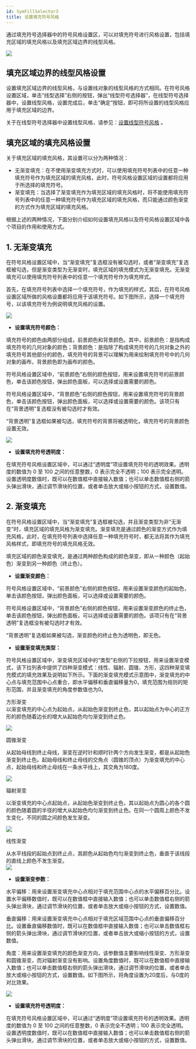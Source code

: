 ```yaml
---
id: SymFillSelector3
title: 设置填充符号风格
---
```

通过填充符号选择器中的符号风格设置区，可以对填充符号进行风格设置，包括填充区域的填充风格以及填充区域边界的线型风格。

![](img/SymFillSelector3t1.png)  


## 填充区域边界的线型风格设置

设置填充区域边界的线型风格，与设置线对象的线型风格的方式相同。在符号风格设置区域，单击“线型选择”右侧的按钮，弹出“线型符号选择器”，在线型符号选择器中，设置线型风格，设置完成后，单击“确定”按钮，即可将所设置的线型风格应用于填充区域的边界。

关于在线型符号选择器中设置线型风格，请参见：[设置线型符号风格](SymLineSelector3.html) 。

## 填充区域的填充风格设置

关于填充区域的填充风格，其设置可以分为两种情况：

* 无渐变填充：在不使用渐变填充方式时，可以使用填充符号列表中的任意一种填充符号作为填充区域的填充风格，此时，符号风格设置区域的设置都将应用于所选择的填充符号。
* 渐变填充：当选择了渐变填充作为填充区域的填充风格时，将不能使用填充符号列表中的任意一种填充符号作为填充区域的填充风格，而只能通过颜色渐变的方式作为填充区域的填充风格。

根据上述的两种情况，下面分别介绍如何设置填充风格以及符号风格设置区域中各个项目的作用和使用方式。

## 1\. 无渐变填充

在符号风格设置区域中，当“渐变填充”复选框没有被勾选时，或者“渐变填充”复选框被勾选，但是渐变类型为无渐变时，填充区域的填充模式为无渐变填充。无渐变填充可以使用填充符号列表中的任意一个填充符号作为填充样式。

首先，在填充符号列表中选择一个填充符号，作为填充的样式，其后，在符号风格设置区域所做的风格设置都将应用于该填充符号。如下图所示，选择一个填充符号，以该填充符号为例说明填充风格的设置。

![](img/SymFillSelector3t2.png)  
 
* **设置填充符号颜色：**

填充符号的颜色由两部分组成，前景颜色和背景颜色。其中，前景颜色：是指构成填充符号的几何对象的颜色；背景颜色：是指除了构成填充符号的几何对象之外的填充符号其他部分的颜色，填充符号的背景可以理解为用来绘制填充符号中的几何对象的画布，背景颜色即为画布的颜色。

符号风格设置区域中，“前景颜色”右侧的颜色按钮，用来设置填充符号的前景颜色，单击该颜色按钮，弹出颜色面板，可以选择或设置需要的颜色。

符号风格设置区域中，“背景颜色”右侧的颜色按钮，用来设置填充符号的背景颜色，单击该颜色按钮，弹出颜色面板，可以选择或设置需要的颜色。该项只有在“背景透明”复选框没有被勾选时才有效。

“背景透明”复选框如果被勾选，填充符号的背景将被透明化，填充符号的背景颜色设置无效。

![](img/SymFillSelector3t3.png)  
  
* **设置填充符号透明度：**

在填充符号风格设置区域中，可以通过“透明度”项设置填充符号的透明效果。透明度的数值为 0 至 100 之间的任意整数，0 表示完全不透明；100
表示完全透明。设置透明度数值时，既可以在数值框中直接输入数值；也可以单击数值框右侧的箭头弹出滑块，通过调节滑块的位置，或者单击放大或缩小按钮的方式，设置数值。

## 2\. 渐变填充

在符号风格设置区域中，当“渐变填充”复选框被勾选，并且渐变类型为非“无渐变”时，填充区域的填充风格为渐变填充。渐变填充是通过颜色的渐变方式作为填充风格，此时，在填充符号列表中选择任意一种填充符号时，都无法将其作为填充风格样式，即填充符号的填充风格无效。

填充区域的颜色渐变填充，是通过两种颜色构成的颜色渐变，即从一种颜色（起始色）渐变到另一种颜色（终止色）。

* **设置渐变颜色：**

符号风格设置区域中，“前景颜色”右侧的颜色按钮，用来设置渐变颜色的起始色，单击该颜色按钮，弹出颜色面板，可以选择或设置需要的颜色。

符号风格设置区域中，“背景颜色”右侧的颜色按钮，用来设置渐变颜色的终止色，单击该颜色按钮，弹出颜色面板，可以选择或设置需要的颜色。该项只有在“背景透明”复选框没有被勾选时才有效。

“背景透明”复选框如果被勾选，渐变颜色的终止色为透明色，即无色。

* **设置渐变填充类型：**

符号风格设置区域中，渐变填充区域中的“类型”右侧的下拉按钮，用来设置渐变模式，该下拉列表中提供了四种渐变模式：线性、辐射、圆锥、方形，这四种渐变填充模式的填充效果及说明如下所示。下面的渐变填充模式示意图中，渐变填充的中心点与填充范围中心点重合，即水平偏移和垂直偏移量为0，填充范围为规则的矩形范围，并且渐变填充的角度参数值也为0。  

方形渐变  
以渐变填充的中心点为起始点，从起始色渐变到终止色，其以起始点为中心的正方形的颜色随着边长的增大从起始色均匀渐变到终止色。
  
  ![](img/Square.png)

圆锥渐变

从起始母线到终止母线，渐变在逆时针和顺时针两个方向发生渐变，都是从起始色渐变到终止色。起始母线和终止母线的交角点（圆锥的顶点）为渐变填充的中心点，起始母线和终止母线在一条水平线上，其交角为180度。
  
  ![](img/Conical.png)

辐射渐变

以渐变填充的中心点起始点，从起始色渐变到终止色，其以起始点为圆心的各个圆的颜色随着圆的半径的增大从起始色均匀渐变到终止色。在同一个圆周上颜色不发生变化，不同的圆之间颜色发生渐变。
  
![](img/Radial.png)

线性渐变

从水平线段的起始点到终止点，其颜色从起始色均匀渐变到终止色，垂直于该线段的直线上颜色不发生渐变。    
![](img/Linear.png)  

* **设置渐变参数：**

水平偏移：用来设置渐变填充中心点相对于填充范围中心点的水平偏移百分比。设置水平偏移数值时，既可以在数值框中直接输入数值；也可以单击数值框右侧的箭头弹出滑块，通过调节滑块的位置，或者单击放大或缩小按钮的方式，设置数值。

垂直偏移：用来设置渐变填充中心点相对于填充区域范围中心点的垂直偏移百分比。设置垂直偏移数值时，既可以在数值框中直接输入数值；也可以单击数值框右侧的箭头弹出滑块，通过调节滑块的位置，或者单击放大或缩小按钮的方式，设置数值。

角度：用来设置渐变填充的颜色渐变方向，该参数值主要影响线性渐变、方形渐变和圆锥渐变，而对辐射渐变没有影响。设置角度数值时，既可以在数值框中直接输入数值；也可以单击数值框右侧的箭头弹出滑块，通过调节滑块的位置，或者单击放大或缩小按钮的方式，设置数值。如下图所示，将角度设置为20度后，与0度的对比效果。

![](img/Square2.png)

* **设置填充符号透明度：**

在填充符号风格设置区域中，可以通过“透明度”项设置填充符号的透明效果。透明度的数值为 0 至 100 之间的任意整数，0 表示完全不透明；100
表示完全透明。设置透明度数值时，既可以在数值框中直接输入数值；也可以单击数值框右侧的箭头弹出滑块，通过调节滑块的位置，或者单击放大或缩小按钮的方式，设置数值。

